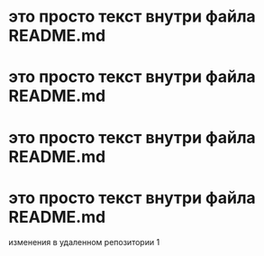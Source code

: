 ﻿# это просто текст внутри файла README.md
# это просто текст внутри файла README.md
# это просто текст внутри файла README.md
# это просто текст внутри файла README.md
изменения в удаленном репозитории 1
